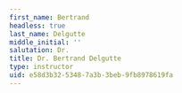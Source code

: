 ```yaml
---
first_name: Bertrand
headless: true
last_name: Delgutte
middle_initial: ''
salutation: Dr.
title: Dr. Bertrand Delgutte
type: instructor
uid: e58d3b32-5348-7a3b-3beb-9fb8978619fa
---
```

